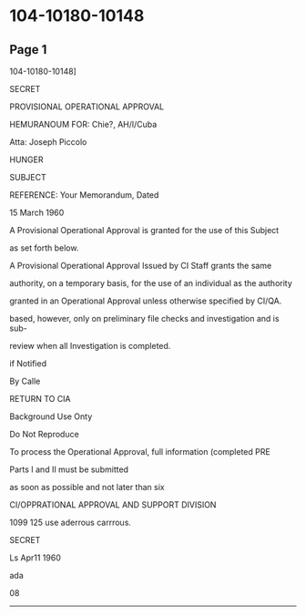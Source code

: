 # 104-10180-10148

## Page 1

104-10180-10148]

SECRET

PROVISIONAL OPERATIONAL APPROVAL

HEMURANOUM FOR: Chie?, AH/l/Cuba

Atta: Joseph Piccolo

HUNGER

SUBJECT

REFERENCE: Your Memorandum, Dated

15 March 1960

A Provisional Operational Approval is granted for the use of this Subject

as set forth below.

A Provisional Operational Approval Issued by CI Staff grants the same

authority, on a temporary basis, for the use of an individual as the authority

granted in an Operational Approval unless otherwise specified by CI/QA.

based, however, only on preliminary file checks and investigation and is sub-

review when all Investigation is completed.

if Notified

By Calle

RETURN TO CIA

Background Use Onty

Do Not Reproduce

To process the Operational Approval, full information (completed PRE

Parts I and II must be submitted

as soon as possible and not later than six

CI/OPPRATIONAL APPROVAL AND SUPPORT DIVISION

1099 125 use aderrous carrrous.

SECRET

Ls Apr11 1960

ada

08

---

